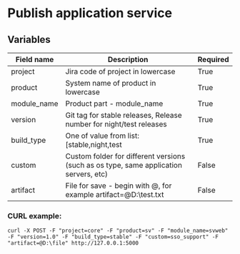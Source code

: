# Publish application service

## Variables

|Field name|Description|Required|
|----------|-----------|---------|
|project |Jira code of project in lowercase| True|
|product |System name of product in lowercase|True|
|module_name |Product part - module_name|True|
|version|Git tag for stable releases, Release number for night/test releases|True|
|build_type| One of value from list: [stable,night,test|True|
|custom|Custom folder for different versions (such as os type, same application servers, etc)|False|
artifact |File for save - begin with @, for example artifact=@D:\test.txt |False|

### CURL example:
```
curl -X POST -F "project=core" -F "product=sv" -F "module_name=svweb" -F "version=1.0" -F "build_type=stable" -F "custom=sso_support" -F "artifact=@D:\file" http://127.0.0.1:5000 
```